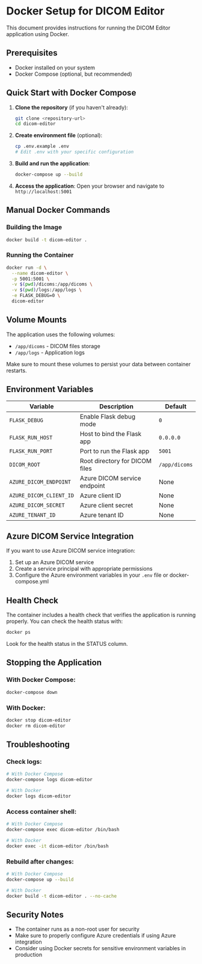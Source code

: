# Docker Setup for DICOM Editor

This document provides instructions for running the DICOM Editor application using Docker.

## Prerequisites

- Docker installed on your system
- Docker Compose (optional, but recommended)

## Quick Start with Docker Compose

1. **Clone the repository** (if you haven't already):
   ```bash
   git clone <repository-url>
   cd dicom-editor
   ```

2. **Create environment file** (optional):
   ```bash
   cp .env.example .env
   # Edit .env with your specific configuration
   ```

3. **Build and run the application**:
   ```bash
   docker-compose up --build
   ```

4. **Access the application**:
   Open your browser and navigate to `http://localhost:5001`

## Manual Docker Commands

### Building the Image

```bash
docker build -t dicom-editor .
```

### Running the Container

```bash
docker run -d \
  --name dicom-editor \
  -p 5001:5001 \
  -v $(pwd)/dicoms:/app/dicoms \
  -v $(pwd)/logs:/app/logs \
  -e FLASK_DEBUG=0 \
  dicom-editor
```

## Volume Mounts

The application uses the following volumes:

- `/app/dicoms` - DICOM files storage
- `/app/logs` - Application logs

Make sure to mount these volumes to persist your data between container restarts.

## Environment Variables

| Variable | Description | Default |
|----------|-------------|---------|
| `FLASK_DEBUG` | Enable Flask debug mode | `0` |
| `FLASK_RUN_HOST` | Host to bind the Flask app | `0.0.0.0` |
| `FLASK_RUN_PORT` | Port to run the Flask app | `5001` |
| `DICOM_ROOT` | Root directory for DICOM files | `/app/dicoms` |
| `AZURE_DICOM_ENDPOINT` | Azure DICOM service endpoint | None |
| `AZURE_DICOM_CLIENT_ID` | Azure client ID | None |
| `AZURE_DICOM_SECRET` | Azure client secret | None |
| `AZURE_TENANT_ID` | Azure tenant ID | None |

## Azure DICOM Service Integration

If you want to use Azure DICOM service integration:

1. Set up an Azure DICOM service
2. Create a service principal with appropriate permissions
3. Configure the Azure environment variables in your `.env` file or docker-compose.yml

## Health Check

The container includes a health check that verifies the application is running properly. You can check the health status with:

```bash
docker ps
```

Look for the health status in the STATUS column.

## Stopping the Application

### With Docker Compose:
```bash
docker-compose down
```

### With Docker:
```bash
docker stop dicom-editor
docker rm dicom-editor
```

## Troubleshooting

### Check logs:
```bash
# With Docker Compose
docker-compose logs dicom-editor

# With Docker
docker logs dicom-editor
```

### Access container shell:
```bash
# With Docker Compose
docker-compose exec dicom-editor /bin/bash

# With Docker
docker exec -it dicom-editor /bin/bash
```

### Rebuild after changes:
```bash
# With Docker Compose
docker-compose up --build

# With Docker
docker build -t dicom-editor . --no-cache
```

## Security Notes

- The container runs as a non-root user for security
- Make sure to properly configure Azure credentials if using Azure integration
- Consider using Docker secrets for sensitive environment variables in production
